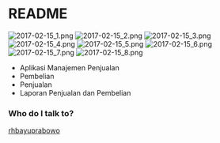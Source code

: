 # README #

![2017-02-15_1.png](https://bitbucket.org/repo/My6bz7/images/2722338018-2017-02-15_1.png)
![2017-02-15_2.png](https://bitbucket.org/repo/My6bz7/images/3856059664-2017-02-15_2.png)
![2017-02-15_3.png](https://bitbucket.org/repo/My6bz7/images/2834556857-2017-02-15_3.png)
![2017-02-15_4.png](https://bitbucket.org/repo/My6bz7/images/452530189-2017-02-15_4.png)
![2017-02-15_5.png](https://bitbucket.org/repo/My6bz7/images/1913723198-2017-02-15_5.png)
![2017-02-15_6.png](https://bitbucket.org/repo/My6bz7/images/2858373193-2017-02-15_6.png)
![2017-02-15_7.png](https://bitbucket.org/repo/My6bz7/images/626638375-2017-02-15_7.png)
![2017-02-15_8.png](https://bitbucket.org/repo/My6bz7/images/744013583-2017-02-15_8.png)

* Aplikasi Manajemen Penjualan
* Pembelian
* Penjualan
* Laporan Penjualan dan Pembelian

### Who do I talk to? ###

[rhbayuprabowo](www.linkedin.com/in/rh-bayu-prabowo)
